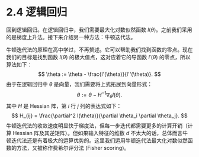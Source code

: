 # 2.4 逻辑回归

回到逻辑回归。在逻辑回归中，我们需要最大化对数似然函数 $l(\theta)$。之前我们采用的是梯度上升法。接下来介绍另一种方法：牛顿迭代法。

牛顿迭代法的原理在高中学过，不再赘述。它可以帮助我们找到函数的零点。现在我们的目标是找到函数 $l(\theta)$ 的极大值点，这对应着它的导函数 $l'(\theta)$ 的零点，所以算法如下：
$$
\theta := \theta - \frac{l'(\theta)}{l''(\theta)}.
$$
由于在逻辑回归中 $\theta$ 是向量，我们需要将上式拓展到向量形式：
$$
\theta := \theta - H^{-1} \nabla_{\theta} l(\theta).
$$
其中 $H$ 是 Hessian 阵，第 $i$ 行 $j$ 列的表达式如下：
$$
H_{ij} = \frac{\partial^2 l(\theta)}{\partial \theta_i \partial \theta_j}.
$$
牛顿迭代法的收敛速度明显快于梯度法，但每一步迭代都需要更多的计算开销（计算 Hessian 阵及其逆矩阵）。但如果输入特征的维数 $d$ 不太大的话，总体而言牛顿迭代法还是有着极大的运算优势的。这里我们运用牛顿迭代法最大化对数似然函数的方法，又被称作费希尔评分法 (Fisher scoring)。